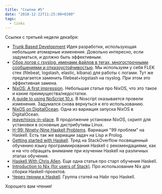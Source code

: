```yaml
---
title: "Ссылки #5"
date: "2018-12-22T11:25:00+0300"
tags:
  - links
---
```

Ссылки с третьей недели декабря:

* [Trunk Based Development](https://trunkbaseddevelopment.com) Идея разработки, использующая небольшие атомарные изменения. Довольно интересно, если задуматься, и должно быть эффективным.
* [Cбор логов с rsyslog, именами файлов в тегах, многострочными сообщениями и отказоустойчивостью](https://habr.com/post/321262/). Мы используем у себя FLEK стек (filebeat, logstash, elastic, kibana) для работы с логами. Тут же предлагается заменить filebeat+logstash на rsyslog. При этом это эффективная замена.
* [NixOS: A first impression](https://blog.jeaye.com/2015/11/24/nixos/). Небольшая статья про NixOS, что это такое и какие преимущества/недостатки.
* [A guide to using NoScript 10.x](https://blog.jeaye.com/2017/11/30/noscript/). В Noscript оказывается провели изменения. Задумался снова вернуться к его использованию.
* [NixOS on DigitalOcean](https://chris-martin.org/2016/nixos-on-digitalocean). Одна из вариация запуска NixOS в DigitalOcean.
* [jeaye/nixos-in-place](https://github.com/jeaye/nixos-in-place). В продолжение установки NixOS, скрипт для установки в основные дистрибутивы Linux.
* [H-99: Ninety-Nine Haskell Problems](https://wiki.haskell.org/99_questions). Вариация "99 проблем" на Haskell. Есть так же вариации задач на Lisp и Prolog.
* [Getting started with Haskell](https://stackoverflow.com/questions/1012573/getting-started-with-haskell). Тред на StackOverflow посвященный обучению языку программирования Haskell с рекомендациями, как и на что обращать внимание при изучении Haskell на различных этапах обучения.
* [Haskell With Chris Allen](http://howistart.org/posts/haskell/1/). Еще одна статья про старт обучения Haskell.
* [Introduction to Nix (for users of Stack)](https://chris-martin.org/2017/nix-for-stack-users). Про использование Nix для сборки Haskell-проектов.
* [Через тернии к Haskell](https://habr.com/post/152889/). Группа статей на Habr про Haskell.

Хорошего вам чтения!
